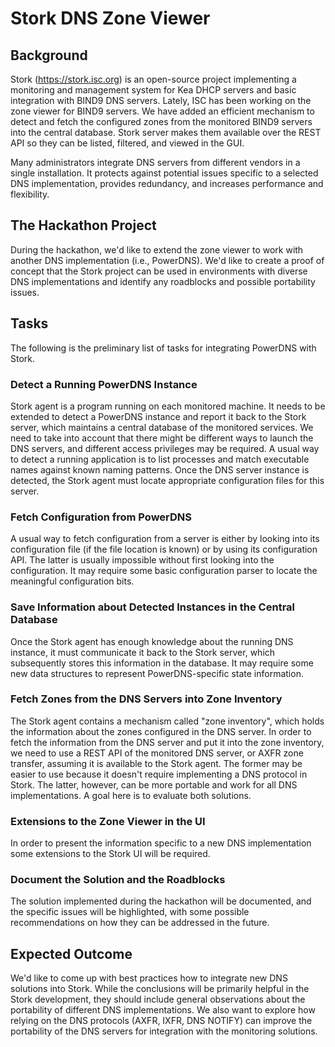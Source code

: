 # Stork DNS Zone Viewer

## Background
Stork (https://stork.isc.org) is an open-source project implementing a monitoring and management system for Kea DHCP servers and basic integration with BIND9 DNS servers. Lately, ISC has been working on the zone viewer for BIND9 servers. We have added an efficient mechanism to detect and fetch the configured zones from the monitored BIND9 servers into the central database. Stork server makes them available over the REST API so they can be listed, filtered, and viewed in the GUI.

Many administrators integrate DNS servers from different vendors in a single installation. It protects against potential issues specific to a selected DNS implementation, provides redundancy, and increases performance and flexibility.

## The Hackathon Project

During the hackathon, we'd like to extend the zone viewer to work with another DNS implementation (i.e., PowerDNS). We'd like to create a proof of concept that the Stork project can be used in environments with diverse DNS implementations and identify any roadblocks and possible portability issues.

## Tasks

The following is the preliminary list of tasks for integrating PowerDNS with Stork.

### Detect a Running PowerDNS Instance
Stork agent is a program running on each monitored machine. It needs to be extended to detect a PowerDNS instance and report it back to the Stork server, which maintains a central database of the monitored services. We need to take into account that there might be different ways to launch the DNS servers, and different access privileges may be required. A usual way to detect a running application is to list processes and match executable names against known naming patterns. Once the DNS server instance is detected, the Stork agent must locate appropriate configuration files for this server.

### Fetch Configuration from PowerDNS
A usual way to fetch configuration from a server is either by looking into its configuration file (if the file location is known) or by using its configuration API. The latter is usually impossible without first looking into the configuration. It may require some basic configuration parser to locate the meaningful configuration bits.

### Save Information about Detected Instances in the Central Database
Once the Stork agent has enough knowledge about the running DNS instance, it must communicate it back to the Stork server, which subsequently stores this information in the database. It may require some new data structures to represent PowerDNS-specific state information.

### Fetch Zones from the DNS Servers into Zone Inventory
The Stork agent contains a mechanism called "zone inventory", which holds the information about the zones configured in the DNS server. In order to fetch the information from the DNS server and put it into the zone inventory, we need to use a REST API of the monitored DNS server, or AXFR zone transfer, assuming it is available to the Stork agent. The former may be easier to use because it doesn't require implementing a DNS protocol in Stork. The latter, however, can be more portable and work for all DNS implementations. A goal here is to evaluate both solutions.

### Extensions to the Zone Viewer in the UI
In order to present the information specific to a new DNS implementation some extensions to the Stork UI will be required.

### Document the Solution and the Roadblocks
The solution implemented during the hackathon will be documented, and the specific issues will be highlighted, with some possible recommendations on how they can be addressed in the future. 

## Expected Outcome
We'd like to come up with best practices how to integrate new DNS solutions into Stork. While the conclusions will be primarily helpful in the Stork development, they should include general observations about the portability of different DNS implementations. We also want to explore how relying on the DNS protocols (AXFR, IXFR, DNS NOTIFY) can improve the portability of the DNS servers for integration with the monitoring solutions.


